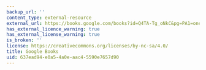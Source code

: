 ```yaml
---
backup_url: ''
content_type: external-resource
external_url: https://books.google.com/books?id=Q4TA-Tg_oNkC&pg=PA1=onepage#v=onepage&q&f=false
has_external_licence_warning: true
has_external_license_warning: true
is_broken: ''
license: https://creativecommons.org/licenses/by-nc-sa/4.0/
title: Google Books
uid: 637ead94-e0a5-4a0e-aac4-5590e7657d90
---
```

